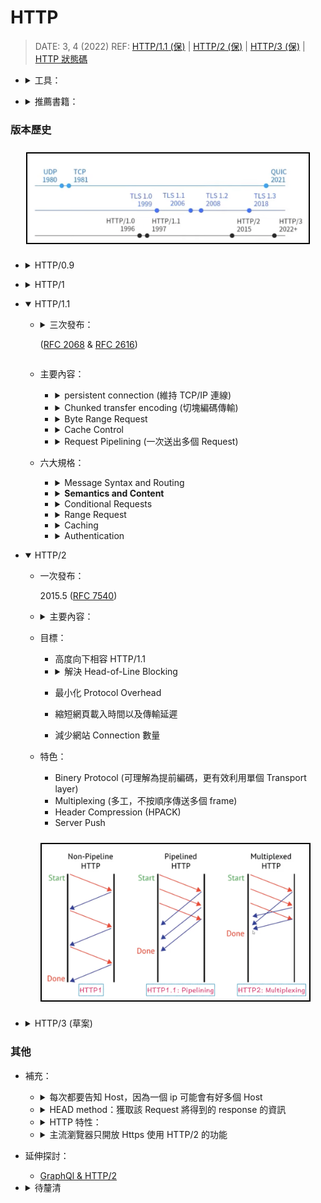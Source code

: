 <style> 
.imgBox{
  display: flex; 
  flex-direction: column; 
  margin: 5%; 
  justify-content: center;
  border: 2px solid black;
}
</style>

<!--  style  -->

###### <!-- ref -->

[rfc 2068]: https://www.rfc-editor.org/rfc/rfc2068
[rfc 2616]: https://www.rfc-editor.org/rfc/rfc2616
[rfc 7230]: https://www.rfc-editor.org/rfc/rfc7230
[rfc 7231]: https://www.rfc-editor.org/rfc/rfc7231
[rfc 7232]: https://www.rfc-editor.org/rfc/rfc7232
[rfc 7233]: https://www.rfc-editor.org/rfc/rfc7233
[rfc 7234]: https://www.rfc-editor.org/rfc/rfc7234
[rfc 7235]: https://www.rfc-editor.org/rfc/rfc7235
[rfc 7540]: https://www.rfc-editor.org/rfc/rfc7540
[rfc 8999]: https://datatracker.ietf.org/doc/html/rfc8999
[rfc 9000]: https://datatracker.ietf.org/doc/html/rfc9000
[rfc 9001]: https://datatracker.ietf.org/doc/html/rfc9001
[rfc 9002]: https://datatracker.ietf.org/doc/html/rfc9002
[http/1.1 (保)]: https://youtu.be/Taq5TV1K4XU
[http/2 (保)]: https://youtu.be/O62ufq-orfY
[http/3 (保)]: https://youtu.be/DnPrNiA-ZLE
[telnet]: https://formulae.brew.sh/formula/telnet
[chunk vs range]: https://developer.mozilla.org/en-US/docs/Web/HTTP/Range_Requests#comparison_to_Chunked_transfer-encoding
[head-of-line blocking]: https://www.gushiciku.cn/pl/gkVS/zh-tw
[graphql & http/2]: https://xuorig.medium.com/is-graphql-still-relevant-in-an-http2-world-64964f207b8
[nghttp2]: https://github.com/nghttp2/nghttp2
[quic]: https://zh.wikipedia.org/wiki/QUIC#%E4%BB%8B%E7%BB%8D
[capture network log]: brave://net-export/
[netlog-viewer]: https://netlog-viewer.appspot.com/
[cache control]: https://blog.techbridge.cc/2017/06/17/cache-introduction/
[cache1]: https://stackoverflow.com/questions/5799906/what-s-the-difference-between-expires-and-cache-control-headers
[no-cache 差別]: https://stackoverflow.com/questions/1046966/whats-the-difference-between-cache-control-max-age-0-and-no-cache
[mdn cache]: https://developer.mozilla.org/zh-TW/docs/Web/HTTP/Headers/Cache-Control
[http 狀態碼]: https://blog.miniasp.com/post/2009/01/16/Web-developer-should-know-about-HTTP-Status-Code

 <!-- ref -->

# HTTP

> DATE: 3, 4 (2022)
> REF: [HTTP/1.1 (保)] | [HTTP/2 (保)] | [HTTP/3 (保)] | [HTTP 狀態碼]

<!-- 工具 -->

- <details close>
     <summary>工具：</summary>

  - 使用 [TELNET] 連線
  - Postman
  - Fiddler free web debudding proxy
  - h2load in [nghttp2]: 分析 HTTP/2 的改變
  - <details close>
    <summary>Capture Network Log</summary>

    > [Capture Network Log] & [Netlog-Viewer]

    - 可紀錄瀏覽器的行為，輸出成 JSON
      (a. Start Logging to Disk --› Stop Logging)
    - 再到 [Netlog-Viewer] 上傳紀錄檔解析

    </details>

    </details>

<!-- 推薦書籍 -->

- <details close>
  <summary>推薦書籍：</summary>

  - HTTP/1.1
    - 高效能網站開發指南
    - 高效能網站建置指南
    - Web 效能優化日誌 Volume 2

  </details>

### 版本歷史

<div class="imgBox" >
  <img src="../image/HTTP/History_of_Protocols.png" alt="Discussion_array.png" />
</div>

<!-- HTTP/0.9 -->

- <details close>
   <summary>HTTP/0.9</summary>

  - 1991 **(已廢)**
  - 主要內容：
    - Client/Server & Request/Response
    - 跑在 TCP/IP 上的 ASCII 協定
    - Request 以單行 ASCII 命令為主
    - Response 以 ASCII 命令為主，回傳 HTML
    - 每次每次執行完自動斷掉連線

  </details>

<!-- HTTP/1.0 -->

- <details close>
   <summary>HTTP/1</summary>

  - 一次發布：
    - 1996.5 (RFC 1945)
  - 1991~1995 瀏覽器出世
  - 主要內容：
    - 以 ASCII 為主，可多行命令 (含 Header)
      - Header 出現
      - 1.method 2.Header
    - 回傳以 ASCII 為主
      - 1.狀態列 2.Header 3.內文不限定 HTML
    - 每次結束斷開 TCP/IP 連線

  </details>

<!-- HTTP/1.1 -->

- <details open>
   <summary>HTTP/1.1</summary>

  - <details close>
      <summary>三次發布：
      
      ([RFC 2068] & [RFC 2616])
      
      </summary>

    - 1997.1 ([RFC 2068])
      - 解決一些效率問題
    - 1999.6 ([RFC 2616])
    - 2014.6

    </details>

  - 主要內容：

    <!-- persistent connection -->

    - <details close>
      <summary>persistent connection (維持 TCP/IP 連線)</summary>

      - Server 可以將 HTTP 的 TCP/IP 持續連線功能關閉。
      - HTTP 可自己設定 TCP/IP timeout，超過時間則自動斷開。(一般 30 s)
      - TCP/IP 數量上限 65535 個

      </details>

    <!-- Chunked transfer encoding -->

    - <details close>
      <summary>Chunked transfer encoding (切塊編碼傳輸)</summary>

      - 陳立其: Chunked transfer encoding 在 HTTP/2 已經不支援。([chunk vs range])

      </details>

    <!-- Byte Range Request -->

    - <details close>
      <summary>Byte Range Request</summary>

      </details>

    <!-- Cache Control -->

    - <details close>
      <summary>Cache Control</summary>

      > REF: [Cache Control] | [Cache1] | [MDN Cache]

      - Server Header 加入一些參數。當 client 請求時，有些在 client 檢查，有些傳回 server 檢查。

      <!-- 比較順序： -->

      - 比較順序：（ 先 > 後 ）

        - `max-age` > `Expires` > `If-Modified-Since`/`If-None-Match`

      <!-- 常用方法： -->

      - <details close>
        <summary>常用方法：</summary>

        <!-- Client 檢查： -->

        - <details close>
          <summary><b>Client</b> 檢查： (不會送出 request)</summary>

          - `Cache-Control: max-age=<秒數>`：規定最久保存幾秒
          - `Expires: <時間>`：規定到期時間點

          </details>

        <!-- Server 檢查： -->

        - <details close>
          <summary><b>Server</b> 檢查： (沒改回傳 304 Not Modified)</summary>

          - `Etag`/`If-None-Match`

            - server: `Etag: Etag value` (想像成 Hash)
            - client: `If-None-Match: Etag value`

          - `Last-Modified`/`If-Modified-Since`

            - server: `Last-Modified: <時間>`
            - client: `If-Modified-Since: <Last-Modified 時間>`

          </details>

        <!-- 不要 cache： -->

        - <details close>
          <summary>不要 cache：</summary>

          - `Cache-Control: no-store`

            - 完全不要儲存 cache

          - `Cache-Control: no-cache`

            - <details close>
              <summary>Server 沒更新時 Status code `304`</summary>

              - should **revalidate** with the server before serving the page from the cache
              - 同 HTTP/1.0 `Pragma: no-cache`
              - 類似 `max-age=0` + `Etag` ([no-cache 差別])
              - 大概可能是用 `no-cache` 強制 **request**，再到 server 做比較。而自己組合，還有可能有其他參數會影響不發 request ?

              </details>

          </details>

        </details>

      <!-- 技巧： -->

      - <details close>
        <summary>技巧：</summary>

        - 使用 `max-age` 取代 `Expires`，避免 client 同時來更新，也避免硬體日期不同
        - 打包工具將 js css 等檔案名加上 hash，例如 `script.js` 變成 `script-qd3j2orjoa.js`，如此一來可以將 js 檔 `max-age` 設很大，只當 html 上引用的檔案名改變，則會再次去 request 新的檔案。

        </details>

      </details>

    <!-- Request Pipelining -->

    - <details close>
      <summary>Request Pipelining (一次送出多個 Request)</summary>

      - [Head-of-Line Blocking]: 因為沒有標記 --> 只能照順序 Response --> 所以大部分瀏覽器預設關閉

      </details>

  - 六大規格：

    <!-- pMessage Syntax and Routing -->

    - <details close>
      <summary>Message Syntax and Routing</summary>

      > [RFC 7230]

      - Routing --> 經過多層 proxy

      </details>

    <!-- Semantics and Content -->

    - <details close>
      <summary><b>Semantics and Content</b></summary>

      > [RFC 7231]

      - 常見狀態碼：
        - 200：OK
        - 201：已新增成功
        - 202：已接受請求（例如可以多久後再來取得處理好的資料）
        - 3xx：轉向
        - 4xx：Client 錯誤 (400, 403, 404)
        - 5xx：Server 錯誤 (500, 502, 503)

      </details>

    <!-- Conditional Requests -->

    - <details close>
      <summary>Conditional Requests</summary>

      > [RFC 7232]

      </details>

    <!-- Range Request -->

    - <details close>
      <summary>Range Request</summary>

      > [RFC 7233]

      </details>

    <!-- Caching -->

    - <details close>
      <summary>Caching</summary>

      > [RFC 7234]

      - 步驟：

        - Request 會加入 Header:
          `If-Modified-Since: Sat, 29 Oct 2020 19:30:39 GMT`
        - Server 檢查這時間的檔案是否最新
        - 是則回傳 304: Not Modified，直接使用 Cache

      </details>

    <!-- Authentication -->

    - <details close>
      <summary>Authentication</summary>

      > [RFC 7235]

      </details>

  </details>

<!-- HTTP/2 -->

- <details open>
   <summary>HTTP/2</summary>

  - 一次發布：

    2015.5 ([RFC 7540])

  <!-- 主要內容： -->

  - <details close>
      <summary>主要內容：</summary>

    - 沿用 HTTP/1.1 ，只針對 Message Syntax 強化
      - 傳輸文件內容更有效率
        - 非同步多工
        - binery 傳輸

    </details>

  - 目標：

    - 高度向下相容 HTTP/1.1
    <!-- 解決 Head-of-Line Blocking -->

    - <details close>
      <summary>解決 Head-of-Line Blocking</summary>

      - HTTP/2 解決了 HTTP 層，但 TCP 層依然會 Head-of-Line Blocking

      </details>

    - 最小化 Protocol Overhead
    - 縮短網頁載入時間以及傳輸延遲
    - 減少網站 Connection 數量

  - 特色：
    - Binery Protocol (可理解為提前編碼，更有效利用單個 Transport layer)
    - Multiplexing (多工，不按順序傳送多個 frame)
    - Header Compression (HPACK)
    - Server Push

  <div class="imgBox" >
    <img src="../image/HTTP/HTTP2_Multiplexing.png" alt="HTTP2_Multiplexing.png" />
  </div>

  </details>

<!-- HTTP/3 -->

- <details close>
   <summary>HTTP/3 (草案)</summary>

  - Transport layer: TCP --> [QUIC]

  <!-- Big Map -->

  <div class="imgBox" >
    <img src="../image/HTTP/HTTP3.png" alt="Discussion_array.png" />
  </div>

  - [QUIC] ([RFC 9000]) (2021.5)

    <!-- 簡介 -->

    - <details close>
      <summary>簡介：</summary>

      > ([RFC 9001] & [RFC 9002] & [RFC 8999])

      - ~~Quick UDP Internet Connections?~~
      - A UDP-Based Multiplexed and Secure Transport
      - 暱稱：TCP/2
      - 旨在提供幾乎等同於 TCP 連接的可靠性，但延遲大大減少
      - 使用 UDP 當底，再將 TCP 優點特性實作

      </details>

    <!-- 特性 -->

    - 特性：

      - Connection (Session)
      - Reliability
      - Flow Control
      - Congestion Control
      - Stream

    <!-- 其他細節 -->

    - <details close>
      <summary>其他細節：</summary>

      - 漫遊時不需重新 connection (移動位置時)
        - 比較：
          TCP：來源與目的 之 IP/Port
          QUIC：Connection ID
      - 初始連線：1-RTT & 再次連線：0-RTT
      - 內建 TLS 1.3（強迫使用）
      - 第一次握手就直接把東西一次傳遞 (不像 TCP 握三次)
      - 把第一個互傳的封包塞到最滿，讓對方得知我的封包大小極限
        (因為 TCP 有機制了解極限，UDP 不行)

      </details>

    <!-- 現況連線行為解析 -->

    - <details close>
      <summary>現況連線行為解析：</summary>

      - 第一次連線：
        - 瀏覽器會先用 HTTP/1 或 2
        - Server response 加上 Header
          `Alt-Svc: h3=":443"; ma=86400`
          (443 port 使用 h3, ma: Max-Age)
      - 若瀏覽器也支援，則開始可以嘗試用 HTTP/3
      - 第二次連線：
        - 依然用 HTTP/1 或 2，但另外嘗試發送 HTTP/3
      - 第三次連線：
        - 開始用 HTTP/3

      </details>

  <!-- 注意事項 -->
  <div class="imgBox" >
    <img src="../image/HTTP/HTTP3_%E6%B3%A8%E6%84%8F%E4%BA%8B%E9%A0%85.png" alt="Discussion_array.png" />
  </div>

  </details>

### 其他

- 補充：

  - <details close>
    <summary>每次都要告知 Host，因為一個 ip 可能會有好多個 Host</summary>

    - HTTP 有支援 virtual hosting (虛擬主機)：一台 web server 可以提供多個網站 hosting 在 80 port

    </details>

  - <details close>
      <summary>HEAD method：獲取該 Request 將得到的 response 的資訊</summary>

    - 例如可先用 HEAD 得知回傳檔案大小，再決定是否用 Range Request

      <div class="imgBox" >
        <img src="../image/HTTP/Response_From_HTTP_HEAD_Method.png" alt="Discussion_array.png" />
      </div>

    </details>

  <!-- HTTP 特性 -->

  - <details close>
    <summary>HTTP 特性：</summary>

    - stateless(無狀態)
    - distributed(分散式架構)
      - 分散式架構，建議不用 Session，會出問題
    - collaborative(協作的架構)
    - hypertext

    </details>

  - <details close>
    <summary>主流瀏覽器只開放 Https 使用 HTTP/2 的功能</summary>

    - Server 間的傳輸可自己用明文的 HTTP/2，增加效能
    - h2: Https + HTTP/2
    - h2c: Http + HTTP/2

    </details>

- 延伸探討：

  - [GraphQl & HTTP/2]

- <details close><summary>待釐清</summary>

  - [每次都要告知 host 的原因](https://youtu.be/Taq5TV1K4XU?t=1228)
  - HTTP/3 現況：第二次嘗試連線後，會回傳什麼告知可以正常使用？

  </details>
